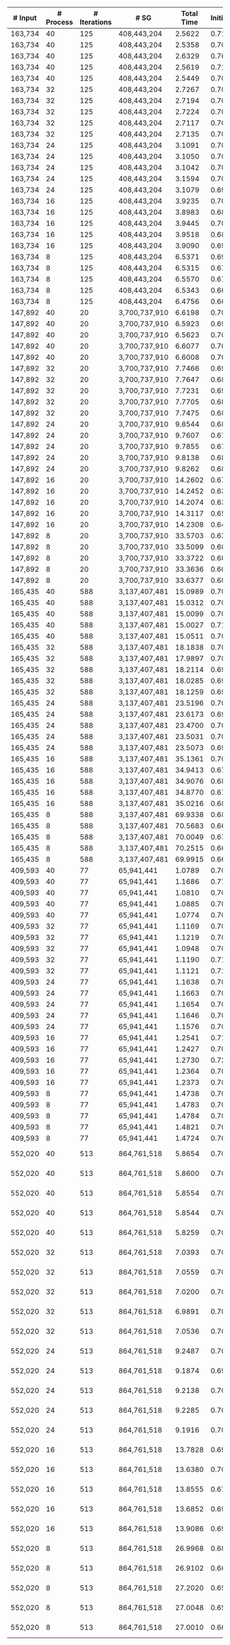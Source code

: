 | # Input | # Process | # Iterations | # SG | Total Time | Initialization | (File I/O) | Hashtable | Join | Buffer preparation | Communication | Deduplication | Merge | Finalization | Output |
| --- | --- | --- | --- | --- | --- | --- | --- | --- | --- | --- | --- | --- | --- | --- |
| 163,734 | 40 | 125 | 408,443,204 |   2.5622 |   0.7109 |   0.0071 |   0.0001 |   0.0813 |   0.3988 |   0.9701 |   0.1163 |   0.2623 |   0.0225 | data/data_163734.bin_sg.bin |
| 163,734 | 40 | 125 | 408,443,204 |   2.5358 |   0.7075 |   0.0046 |   0.0001 |   0.0812 |   0.3871 |   0.9643 |   0.1150 |   0.2590 |   0.0216 | data/data_163734.bin_sg.bin |
| 163,734 | 40 | 125 | 408,443,204 |   2.6329 |   0.7693 |   0.0033 |   0.0001 |   0.0829 |   0.4001 |   0.9824 |   0.1161 |   0.2595 |   0.0225 | data/data_163734.bin_sg.bin |
| 163,734 | 40 | 125 | 408,443,204 |   2.5619 |   0.7105 |   0.0032 |   0.0001 |   0.0820 |   0.3971 |   0.9708 |   0.1160 |   0.2636 |   0.0218 | data/data_163734.bin_sg.bin |
| 163,734 | 40 | 125 | 408,443,204 |   2.5449 |   0.7083 |   0.0032 |   0.0001 |   0.0816 |   0.3890 |   0.9665 |   0.1151 |   0.2615 |   0.0227 | data/data_163734.bin_sg.bin |
| 163,734 | 32 | 125 | 408,443,204 |   2.7267 |   0.7076 |   0.0045 |   0.0001 |   0.1004 |   0.4221 |   1.0824 |   0.1268 |   0.2611 |   0.0261 | data/data_163734.bin_sg.bin |
| 163,734 | 32 | 125 | 408,443,204 |   2.7194 |   0.7052 |   0.0032 |   0.0001 |   0.0995 |   0.4209 |   1.0736 |   0.1265 |   0.2672 |   0.0264 | data/data_163734.bin_sg.bin |
| 163,734 | 32 | 125 | 408,443,204 |   2.7224 |   0.7047 |   0.0032 |   0.0001 |   0.1009 |   0.4217 |   1.0785 |   0.1261 |   0.2634 |   0.0269 | data/data_163734.bin_sg.bin |
| 163,734 | 32 | 125 | 408,443,204 |   2.7117 |   0.7038 |   0.0033 |   0.0001 |   0.1002 |   0.4154 |   1.0710 |   0.1256 |   0.2691 |   0.0265 | data/data_163734.bin_sg.bin |
| 163,734 | 32 | 125 | 408,443,204 |   2.7135 |   0.7031 |   0.0032 |   0.0001 |   0.1015 |   0.4233 |   1.0698 |   0.1274 |   0.2618 |   0.0265 | data/data_163734.bin_sg.bin |
| 163,734 | 24 | 125 | 408,443,204 |   3.1091 |   0.7084 |   0.0044 |   0.0001 |   0.1102 |   0.4625 |   1.3367 |   0.1423 |   0.3126 |   0.0363 | data/data_163734.bin_sg.bin |
| 163,734 | 24 | 125 | 408,443,204 |   3.1050 |   0.7057 |   0.0033 |   0.0001 |   0.1107 |   0.4593 |   1.3366 |   0.1429 |   0.3132 |   0.0366 | data/data_163734.bin_sg.bin |
| 163,734 | 24 | 125 | 408,443,204 |   3.1042 |   0.7052 |   0.0042 |   0.0001 |   0.1104 |   0.4592 |   1.3351 |   0.1433 |   0.3160 |   0.0350 | data/data_163734.bin_sg.bin |
| 163,734 | 24 | 125 | 408,443,204 |   3.1594 |   0.7043 |   0.0033 |   0.0001 |   0.1191 |   0.4691 |   1.3593 |   0.1487 |   0.3230 |   0.0357 | data/data_163734.bin_sg.bin |
| 163,734 | 24 | 125 | 408,443,204 |   3.1079 |   0.6998 |   0.0030 |   0.0001 |   0.1127 |   0.4636 |   1.3456 |   0.1427 |   0.3078 |   0.0356 | data/data_163734.bin_sg.bin |
| 163,734 | 16 | 125 | 408,443,204 |   3.9235 |   0.7055 |   0.0042 |   0.0001 |   0.1221 |   0.5637 |   1.9278 |   0.1747 |   0.3799 |   0.0497 | data/data_163734.bin_sg.bin |
| 163,734 | 16 | 125 | 408,443,204 |   3.8983 |   0.6853 |   0.0029 |   0.0001 |   0.1228 |   0.5648 |   1.9233 |   0.1736 |   0.3784 |   0.0501 | data/data_163734.bin_sg.bin |
| 163,734 | 16 | 125 | 408,443,204 |   3.9445 |   0.7049 |   0.0028 |   0.0001 |   0.1222 |   0.5688 |   1.9434 |   0.1719 |   0.3821 |   0.0511 | data/data_163734.bin_sg.bin |
| 163,734 | 16 | 125 | 408,443,204 |   3.9518 |   0.6851 |   0.0028 |   0.0001 |   0.1237 |   0.5702 |   1.9481 |   0.1847 |   0.3890 |   0.0509 | data/data_163734.bin_sg.bin |
| 163,734 | 16 | 125 | 408,443,204 |   3.9090 |   0.6934 |   0.0028 |   0.0001 |   0.1217 |   0.5664 |   1.9216 |   0.1753 |   0.3798 |   0.0508 | data/data_163734.bin_sg.bin |
| 163,734 | 8 | 125 | 408,443,204 |   6.5371 |   0.6907 |   0.0042 |   0.0001 |   0.1657 |   0.8202 |   3.8733 |   0.2804 |   0.6073 |   0.0995 | data/data_163734.bin_sg.bin |
| 163,734 | 8 | 125 | 408,443,204 |   6.5315 |   0.6781 |   0.0029 |   0.0001 |   0.1652 |   0.8190 |   3.8841 |   0.2816 |   0.6046 |   0.0988 | data/data_163734.bin_sg.bin |
| 163,734 | 8 | 125 | 408,443,204 |   6.5570 |   0.6719 |   0.0027 |   0.0001 |   0.1819 |   0.8265 |   3.9000 |   0.2838 |   0.5940 |   0.0989 | data/data_163734.bin_sg.bin |
| 163,734 | 8 | 125 | 408,443,204 |   6.5343 |   0.6675 |   0.0028 |   0.0001 |   0.1668 |   0.8198 |   3.8971 |   0.2825 |   0.6030 |   0.0975 | data/data_163734.bin_sg.bin |
| 163,734 | 8 | 125 | 408,443,204 |   6.4756 |   0.6629 |   0.0028 |   0.0001 |   0.1685 |   0.8173 |   3.8528 |   0.2821 |   0.5950 |   0.0969 | data/data_163734.bin_sg.bin |
| 147,892 | 40 | 20 | 3,700,737,910 |   6.6198 |   0.7065 |   0.0064 |   0.0001 |   0.0824 |   1.2771 |   3.8704 |   0.2083 |   0.2890 |   0.1861 | data/data_147892.bin_sg.bin |
| 147,892 | 40 | 20 | 3,700,737,910 |   6.5923 |   0.6965 |   0.0045 |   0.0001 |   0.0830 |   1.2731 |   3.8523 |   0.2088 |   0.2937 |   0.1849 | data/data_147892.bin_sg.bin |
| 147,892 | 40 | 20 | 3,700,737,910 |   6.5623 |   0.7019 |   0.0035 |   0.0001 |   0.0814 |   1.2656 |   3.8373 |   0.2089 |   0.2852 |   0.1819 | data/data_147892.bin_sg.bin |
| 147,892 | 40 | 20 | 3,700,737,910 |   6.6077 |   0.7041 |   0.0033 |   0.0001 |   0.0808 |   1.2760 |   3.8588 |   0.2083 |   0.2944 |   0.1853 | data/data_147892.bin_sg.bin |
| 147,892 | 40 | 20 | 3,700,737,910 |   6.6008 |   0.7002 |   0.0032 |   0.0001 |   0.0809 |   1.2773 |   3.8728 |   0.2078 |   0.2795 |   0.1822 | data/data_147892.bin_sg.bin |
| 147,892 | 32 | 20 | 3,700,737,910 |   7.7466 |   0.6920 |   0.0127 |   0.0001 |   0.1040 |   1.4423 |   4.7493 |   0.2505 |   0.2850 |   0.2233 | data/data_147892.bin_sg.bin |
| 147,892 | 32 | 20 | 3,700,737,910 |   7.7647 |   0.6861 |   0.0032 |   0.0001 |   0.1052 |   1.4352 |   4.7572 |   0.2482 |   0.3081 |   0.2246 | data/data_147892.bin_sg.bin |
| 147,892 | 32 | 20 | 3,700,737,910 |   7.7231 |   0.6961 |   0.0032 |   0.0001 |   0.1022 |   1.4387 |   4.7188 |   0.2487 |   0.2916 |   0.2269 | data/data_147892.bin_sg.bin |
| 147,892 | 32 | 20 | 3,700,737,910 |   7.7705 |   0.6842 |   0.0030 |   0.0001 |   0.1063 |   1.4497 |   4.7533 |   0.2476 |   0.3073 |   0.2221 | data/data_147892.bin_sg.bin |
| 147,892 | 32 | 20 | 3,700,737,910 |   7.7475 |   0.6874 |   0.0030 |   0.0001 |   0.1050 |   1.4444 |   4.7410 |   0.2464 |   0.2961 |   0.2271 | data/data_147892.bin_sg.bin |
| 147,892 | 24 | 20 | 3,700,737,910 |   9.8544 |   0.6849 |   0.0052 |   0.0001 |   0.1333 |   1.7544 |   6.2196 |   0.3325 |   0.4318 |   0.2980 | data/data_147892.bin_sg.bin |
| 147,892 | 24 | 20 | 3,700,737,910 |   9.7607 |   0.6791 |   0.0034 |   0.0001 |   0.1355 |   1.7487 |   6.1634 |   0.3309 |   0.4079 |   0.2952 | data/data_147892.bin_sg.bin |
| 147,892 | 24 | 20 | 3,700,737,910 |   9.7855 |   0.6763 |   0.0030 |   0.0001 |   0.1341 |   1.7505 |   6.1837 |   0.3321 |   0.4130 |   0.2958 | data/data_147892.bin_sg.bin |
| 147,892 | 24 | 20 | 3,700,737,910 |   9.8138 |   0.6802 |   0.0031 |   0.0001 |   0.1304 |   1.7575 |   6.1728 |   0.3305 |   0.4457 |   0.2967 | data/data_147892.bin_sg.bin |
| 147,892 | 24 | 20 | 3,700,737,910 |   9.8262 |   0.6802 |   0.0034 |   0.0001 |   0.1362 |   1.7537 |   6.2006 |   0.3322 |   0.4182 |   0.3050 | data/data_147892.bin_sg.bin |
| 147,892 | 16 | 20 | 3,700,737,910 |  14.2602 |   0.6784 |   0.0043 |   0.0001 |   0.1978 |   2.3979 |   9.0719 |   0.4892 |   0.9874 |   0.4375 | data/data_147892.bin_sg.bin |
| 147,892 | 16 | 20 | 3,700,737,910 |  14.2452 |   0.6375 |   0.0028 |   0.0001 |   0.1839 |   2.4048 |   9.0451 |   0.4874 |   1.0461 |   0.4403 | data/data_147892.bin_sg.bin |
| 147,892 | 16 | 20 | 3,700,737,910 |  14.2074 |   0.6340 |   0.0031 |   0.0001 |   0.1853 |   2.4042 |   9.0418 |   0.4877 |   0.9616 |   0.4927 | data/data_147892.bin_sg.bin |
| 147,892 | 16 | 20 | 3,700,737,910 |  14.3117 |   0.6566 |   0.0028 |   0.0001 |   0.1855 |   2.4077 |   9.0416 |   0.4869 |   1.0195 |   0.5137 | data/data_147892.bin_sg.bin |
| 147,892 | 16 | 20 | 3,700,737,910 |  14.2308 |   0.6400 |   0.0030 |   0.0001 |   0.1906 |   2.3986 |   9.0177 |   0.4881 |   1.0626 |   0.4331 | data/data_147892.bin_sg.bin |
| 147,892 | 8 | 20 | 3,700,737,910 |  33.5703 |   0.6323 |   0.0039 |   0.0001 |   0.5974 |   3.8762 |  16.8826 |   1.9681 |   8.6793 |   0.9344 | data/data_147892.bin_sg.bin |
| 147,892 | 8 | 20 | 3,700,737,910 |  33.5099 |   0.6053 |   0.0028 |   0.0001 |   0.6159 |   3.8980 |  16.9097 |   1.9739 |   8.5600 |   0.9471 | data/data_147892.bin_sg.bin |
| 147,892 | 8 | 20 | 3,700,737,910 |  33.3722 |   0.6029 |   0.0028 |   0.0001 |   0.6262 |   3.8150 |  16.9128 |   1.9128 |   8.5536 |   0.9489 | data/data_147892.bin_sg.bin |
| 147,892 | 8 | 20 | 3,700,737,910 |  33.3636 |   0.6044 |   0.0028 |   0.0001 |   0.6509 |   3.7891 |  16.7857 |   1.9554 |   8.6426 |   0.9354 | data/data_147892.bin_sg.bin |
| 147,892 | 8 | 20 | 3,700,737,910 |  33.6377 |   0.6059 |   0.0028 |   0.0001 |   0.6092 |   3.8331 |  16.8429 |   1.9602 |   8.8487 |   0.9376 | data/data_147892.bin_sg.bin |
| 165,435 | 40 | 588 | 3,137,407,481 |  15.0989 |   0.7092 |   0.0029 |   0.0001 |   0.4328 |   1.2442 |   2.1859 |   0.4117 |   9.9361 |   0.1789 | data/data_165435.bin_sg.bin |
| 165,435 | 40 | 588 | 3,137,407,481 |  15.0312 |   0.7055 |   0.0033 |   0.0001 |   0.4307 |   1.2589 |   2.1261 |   0.4097 |   9.9143 |   0.1860 | data/data_165435.bin_sg.bin |
| 165,435 | 40 | 588 | 3,137,407,481 |  15.0099 |   0.7094 |   0.0032 |   0.0001 |   0.4314 |   1.2418 |   2.1661 |   0.3665 |   9.9411 |   0.1535 | data/data_165435.bin_sg.bin |
| 165,435 | 40 | 588 | 3,137,407,481 |  15.0027 |   0.7158 |   0.0032 |   0.0001 |   0.4275 |   1.2440 |   2.1621 |   0.3514 |   9.9481 |   0.1536 | data/data_165435.bin_sg.bin |
| 165,435 | 40 | 588 | 3,137,407,481 |  15.0511 |   0.7083 |   0.0032 |   0.0001 |   0.4368 |   1.2605 |   2.1850 |   0.3556 |   9.9515 |   0.1534 | data/data_165435.bin_sg.bin |
| 165,435 | 32 | 588 | 3,137,407,481 |  18.1838 |   0.7061 |   0.0031 |   0.0001 |   0.5249 |   1.3406 |   2.4653 |   0.4090 |  12.5509 |   0.1870 | data/data_165435.bin_sg.bin |
| 165,435 | 32 | 588 | 3,137,407,481 |  17.9897 |   0.7058 |   0.0030 |   0.0001 |   0.5214 |   1.3170 |   2.4433 |   0.4090 |  12.4027 |   0.1904 | data/data_165435.bin_sg.bin |
| 165,435 | 32 | 588 | 3,137,407,481 |  18.2114 |   0.6973 |   0.0032 |   0.0001 |   0.5217 |   1.3250 |   2.5838 |   0.3596 |  12.5250 |   0.1991 | data/data_165435.bin_sg.bin |
| 165,435 | 32 | 588 | 3,137,407,481 |  18.0285 |   0.6977 |   0.0031 |   0.0001 |   0.5195 |   1.3222 |   2.4360 |   0.3614 |  12.4987 |   0.1930 | data/data_165435.bin_sg.bin |
| 165,435 | 32 | 588 | 3,137,407,481 |  18.1259 |   0.6995 |   0.0030 |   0.0001 |   0.5201 |   1.3298 |   2.4469 |   0.4428 |  12.4997 |   0.1871 | data/data_165435.bin_sg.bin |
| 165,435 | 24 | 588 | 3,137,407,481 |  23.5196 |   0.7004 |   0.0032 |   0.0001 |   0.6354 |   1.4545 |   3.0372 |   0.4306 |  17.0107 |   0.2507 | data/data_165435.bin_sg.bin |
| 165,435 | 24 | 588 | 3,137,407,481 |  23.6173 |   0.6995 |   0.0032 |   0.0001 |   0.6116 |   1.4672 |   3.0706 |   0.5001 |  17.0146 |   0.2536 | data/data_165435.bin_sg.bin |
| 165,435 | 24 | 588 | 3,137,407,481 |  23.4700 |   0.7025 |   0.0032 |   0.0001 |   0.5961 |   1.4283 |   3.0576 |   0.4256 |  17.0110 |   0.2489 | data/data_165435.bin_sg.bin |
| 165,435 | 24 | 588 | 3,137,407,481 |  23.5031 |   0.7030 |   0.0030 |   0.0001 |   0.6069 |   1.4233 |   3.0606 |   0.4292 |  17.0324 |   0.2478 | data/data_165435.bin_sg.bin |
| 165,435 | 24 | 588 | 3,137,407,481 |  23.5073 |   0.6984 |   0.0029 |   0.0001 |   0.6068 |   1.4361 |   3.0117 |   0.4236 |  17.0753 |   0.2554 | data/data_165435.bin_sg.bin |
| 165,435 | 16 | 588 | 3,137,407,481 |  35.1361 |   0.7081 |   0.0032 |   0.0001 |   0.8139 |   1.6571 |   4.4564 |   0.5105 |  26.5506 |   0.4394 | data/data_165435.bin_sg.bin |
| 165,435 | 16 | 588 | 3,137,407,481 |  34.9413 |   0.6763 |   0.0028 |   0.0001 |   0.8151 |   1.6657 |   4.3579 |   0.4852 |  26.5691 |   0.3720 | data/data_165435.bin_sg.bin |
| 165,435 | 16 | 588 | 3,137,407,481 |  34.9076 |   0.6855 |   0.0030 |   0.0001 |   0.7766 |   1.6697 |   4.4039 |   0.4710 |  26.5235 |   0.3775 | data/data_165435.bin_sg.bin |
| 165,435 | 16 | 588 | 3,137,407,481 |  34.8770 |   0.6784 |   0.0031 |   0.0001 |   0.7885 |   1.6737 |   4.4636 |   0.4556 |  26.4423 |   0.3748 | data/data_165435.bin_sg.bin |
| 165,435 | 16 | 588 | 3,137,407,481 |  35.0216 |   0.6829 |   0.0031 |   0.0001 |   0.8145 |   1.6963 |   4.4219 |   0.4460 |  26.5785 |   0.3814 | data/data_165435.bin_sg.bin |
| 165,435 | 8 | 588 | 3,137,407,481 |  69.9338 |   0.6800 |   0.0028 |   0.0001 |   1.2471 |   2.1551 |   8.7932 |   0.5996 |  55.7374 |   0.7213 | data/data_165435.bin_sg.bin |
| 165,435 | 8 | 588 | 3,137,407,481 |  70.5683 |   0.6633 |   0.0028 |   0.0001 |   1.3089 |   2.1049 |   9.1830 |   0.6782 |  55.7625 |   0.8674 | data/data_165435.bin_sg.bin |
| 165,435 | 8 | 588 | 3,137,407,481 |  70.0049 |   0.6708 |   0.0035 |   0.0001 |   1.2231 |   2.0957 |   8.7178 |   0.7005 |  55.7455 |   0.8515 | data/data_165435.bin_sg.bin |
| 165,435 | 8 | 588 | 3,137,407,481 |  70.2515 |   0.6678 |   0.0030 |   0.0001 |   1.2638 |   2.1183 |   8.9185 |   0.8941 |  55.6756 |   0.7134 | data/data_165435.bin_sg.bin |
| 165,435 | 8 | 588 | 3,137,407,481 |  69.9915 |   0.6607 |   0.0028 |   0.0001 |   1.2659 |   2.1139 |   8.8691 |   0.6005 |  55.7642 |   0.7172 | data/data_165435.bin_sg.bin |
| 409,593 | 40 | 77 | 65,941,441 |   1.0789 |   0.7033 |   0.0033 |   0.0001 |   0.0278 |   0.0746 |   0.1293 |   0.0384 |   0.1007 |   0.0047 | data/data_409593.bin_sg.bin |
| 409,593 | 40 | 77 | 65,941,441 |   1.1686 |   0.7747 |   0.0036 |   0.0001 |   0.0286 |   0.0758 |   0.1436 |   0.0387 |   0.1024 |   0.0048 | data/data_409593.bin_sg.bin |
| 409,593 | 40 | 77 | 65,941,441 |   1.0810 |   0.7076 |   0.0032 |   0.0001 |   0.0277 |   0.0748 |   0.1286 |   0.0379 |   0.0995 |   0.0048 | data/data_409593.bin_sg.bin |
| 409,593 | 40 | 77 | 65,941,441 |   1.0885 |   0.7051 |   0.0031 |   0.0001 |   0.0280 |   0.0751 |   0.1362 |   0.0383 |   0.1008 |   0.0049 | data/data_409593.bin_sg.bin |
| 409,593 | 40 | 77 | 65,941,441 |   1.0774 |   0.7019 |   0.0033 |   0.0001 |   0.0282 |   0.0746 |   0.1295 |   0.0381 |   0.1005 |   0.0047 | data/data_409593.bin_sg.bin |
| 409,593 | 32 | 77 | 65,941,441 |   1.1169 |   0.7060 |   0.0033 |   0.0001 |   0.0298 |   0.0802 |   0.1526 |   0.0430 |   0.1002 |   0.0051 | data/data_409593.bin_sg.bin |
| 409,593 | 32 | 77 | 65,941,441 |   1.1219 |   0.7078 |   0.0034 |   0.0001 |   0.0302 |   0.0808 |   0.1534 |   0.0427 |   0.1017 |   0.0051 | data/data_409593.bin_sg.bin |
| 409,593 | 32 | 77 | 65,941,441 |   1.0948 |   0.7040 |   0.0031 |   0.0001 |   0.0303 |   0.0788 |   0.1331 |   0.0423 |   0.1010 |   0.0051 | data/data_409593.bin_sg.bin |
| 409,593 | 32 | 77 | 65,941,441 |   1.1190 |   0.7140 |   0.0033 |   0.0001 |   0.0304 |   0.0791 |   0.1461 |   0.0426 |   0.1016 |   0.0052 | data/data_409593.bin_sg.bin |
| 409,593 | 32 | 77 | 65,941,441 |   1.1121 |   0.7111 |   0.0038 |   0.0001 |   0.0299 |   0.0792 |   0.1439 |   0.0424 |   0.1004 |   0.0051 | data/data_409593.bin_sg.bin |
| 409,593 | 24 | 77 | 65,941,441 |   1.1638 |   0.7062 |   0.0032 |   0.0001 |   0.0349 |   0.0907 |   0.1691 |   0.0471 |   0.1085 |   0.0073 | data/data_409593.bin_sg.bin |
| 409,593 | 24 | 77 | 65,941,441 |   1.1663 |   0.7059 |   0.0030 |   0.0001 |   0.0349 |   0.0923 |   0.1718 |   0.0465 |   0.1076 |   0.0072 | data/data_409593.bin_sg.bin |
| 409,593 | 24 | 77 | 65,941,441 |   1.1654 |   0.7036 |   0.0033 |   0.0001 |   0.0353 |   0.0922 |   0.1689 |   0.0473 |   0.1107 |   0.0073 | data/data_409593.bin_sg.bin |
| 409,593 | 24 | 77 | 65,941,441 |   1.1646 |   0.7032 |   0.0033 |   0.0001 |   0.0352 |   0.0908 |   0.1685 |   0.0480 |   0.1115 |   0.0073 | data/data_409593.bin_sg.bin |
| 409,593 | 24 | 77 | 65,941,441 |   1.1576 |   0.7054 |   0.0033 |   0.0001 |   0.0349 |   0.0912 |   0.1639 |   0.0462 |   0.1086 |   0.0074 | data/data_409593.bin_sg.bin |
| 409,593 | 16 | 77 | 65,941,441 |   1.2541 |   0.7121 |   0.0031 |   0.0001 |   0.0393 |   0.1091 |   0.2148 |   0.0514 |   0.1176 |   0.0098 | data/data_409593.bin_sg.bin |
| 409,593 | 16 | 77 | 65,941,441 |   1.2427 |   0.7077 |   0.0029 |   0.0001 |   0.0389 |   0.1108 |   0.2063 |   0.0513 |   0.1180 |   0.0096 | data/data_409593.bin_sg.bin |
| 409,593 | 16 | 77 | 65,941,441 |   1.2730 |   0.7232 |   0.0033 |   0.0001 |   0.0394 |   0.1100 |   0.2198 |   0.0512 |   0.1196 |   0.0098 | data/data_409593.bin_sg.bin |
| 409,593 | 16 | 77 | 65,941,441 |   1.2364 |   0.7022 |   0.0029 |   0.0001 |   0.0390 |   0.1086 |   0.2045 |   0.0523 |   0.1202 |   0.0095 | data/data_409593.bin_sg.bin |
| 409,593 | 16 | 77 | 65,941,441 |   1.2373 |   0.7046 |   0.0030 |   0.0001 |   0.0391 |   0.1094 |   0.2050 |   0.0514 |   0.1178 |   0.0099 | data/data_409593.bin_sg.bin |
| 409,593 | 8 | 77 | 65,941,441 |   1.4738 |   0.7057 |   0.0030 |   0.0003 |   0.0541 |   0.1463 |   0.3460 |   0.0630 |   0.1410 |   0.0173 | data/data_409593.bin_sg.bin |
| 409,593 | 8 | 77 | 65,941,441 |   1.4783 |   0.7049 |   0.0031 |   0.0003 |   0.0538 |   0.1488 |   0.3504 |   0.0630 |   0.1401 |   0.0171 | data/data_409593.bin_sg.bin |
| 409,593 | 8 | 77 | 65,941,441 |   1.4784 |   0.7035 |   0.0030 |   0.0003 |   0.0533 |   0.1501 |   0.3512 |   0.0627 |   0.1398 |   0.0174 | data/data_409593.bin_sg.bin |
| 409,593 | 8 | 77 | 65,941,441 |   1.4821 |   0.7005 |   0.0030 |   0.0003 |   0.0537 |   0.1484 |   0.3545 |   0.0632 |   0.1444 |   0.0170 | data/data_409593.bin_sg.bin |
| 409,593 | 8 | 77 | 65,941,441 |   1.4724 |   0.7003 |   0.0033 |   0.0003 |   0.0536 |   0.1464 |   0.3499 |   0.0621 |   0.1423 |   0.0173 | data/data_409593.bin_sg.bin |
| 552,020 | 40 | 513 | 864,761,518 |   5.8654 |   0.7086 |   0.0047 |   0.0001 |   0.1842 |   0.9710 |   1.5385 |   0.2330 |   2.1863 |   0.0438 | data/vsp_finan512_scagr7-2c_rlfddd.bin_sg.bin |
| 552,020 | 40 | 513 | 864,761,518 |   5.8600 |   0.7085 |   0.0033 |   0.0001 |   0.1834 |   0.9476 |   1.5645 |   0.2321 |   2.1797 |   0.0441 | data/vsp_finan512_scagr7-2c_rlfddd.bin_sg.bin |
| 552,020 | 40 | 513 | 864,761,518 |   5.8554 |   0.7069 |   0.0033 |   0.0001 |   0.1844 |   0.9480 |   1.5370 |   0.2360 |   2.1989 |   0.0441 | data/vsp_finan512_scagr7-2c_rlfddd.bin_sg.bin |
| 552,020 | 40 | 513 | 864,761,518 |   5.8544 |   0.7078 |   0.0033 |   0.0001 |   0.1879 |   0.9576 |   1.5692 |   0.2414 |   2.1464 |   0.0439 | data/vsp_finan512_scagr7-2c_rlfddd.bin_sg.bin |
| 552,020 | 40 | 513 | 864,761,518 |   5.8259 |   0.7075 |   0.0034 |   0.0001 |   0.1828 |   0.9482 |   1.5277 |   0.2321 |   2.1839 |   0.0435 | data/vsp_finan512_scagr7-2c_rlfddd.bin_sg.bin |
| 552,020 | 32 | 513 | 864,761,518 |   7.0393 |   0.7029 |   0.0044 |   0.0001 |   0.2126 |   1.0201 |   1.7649 |   0.2540 |   3.0298 |   0.0549 | data/vsp_finan512_scagr7-2c_rlfddd.bin_sg.bin |
| 552,020 | 32 | 513 | 864,761,518 |   7.0559 |   0.7026 |   0.0032 |   0.0001 |   0.2126 |   1.0273 |   1.7499 |   0.2549 |   3.0408 |   0.0677 | data/vsp_finan512_scagr7-2c_rlfddd.bin_sg.bin |
| 552,020 | 32 | 513 | 864,761,518 |   7.0200 |   0.7017 |   0.0030 |   0.0001 |   0.2101 |   1.0322 |   1.7640 |   0.2581 |   2.9995 |   0.0543 | data/vsp_finan512_scagr7-2c_rlfddd.bin_sg.bin |
| 552,020 | 32 | 513 | 864,761,518 |   6.9891 |   0.7054 |   0.0033 |   0.0001 |   0.2118 |   1.0312 |   1.7515 |   0.2535 |   2.9821 |   0.0535 | data/vsp_finan512_scagr7-2c_rlfddd.bin_sg.bin |
| 552,020 | 32 | 513 | 864,761,518 |   7.0536 |   0.7042 |   0.0032 |   0.0001 |   0.2159 |   1.0443 |   1.7552 |   0.2579 |   3.0095 |   0.0665 | data/vsp_finan512_scagr7-2c_rlfddd.bin_sg.bin |
| 552,020 | 24 | 513 | 864,761,518 |   9.2487 |   0.7027 |   0.0046 |   0.0001 |   0.2381 |   1.1800 |   2.2041 |   0.3252 |   4.5148 |   0.0838 | data/vsp_finan512_scagr7-2c_rlfddd.bin_sg.bin |
| 552,020 | 24 | 513 | 864,761,518 |   9.1874 |   0.6968 |   0.0029 |   0.0001 |   0.2399 |   1.1837 |   2.1769 |   0.2956 |   4.5081 |   0.0864 | data/vsp_finan512_scagr7-2c_rlfddd.bin_sg.bin |
| 552,020 | 24 | 513 | 864,761,518 |   9.2138 |   0.7011 |   0.0031 |   0.0001 |   0.2429 |   1.1878 |   2.2682 |   0.2933 |   4.4255 |   0.0948 | data/vsp_finan512_scagr7-2c_rlfddd.bin_sg.bin |
| 552,020 | 24 | 513 | 864,761,518 |   9.2285 |   0.7050 |   0.0032 |   0.0001 |   0.2374 |   1.1753 |   2.2396 |   0.2943 |   4.5056 |   0.0712 | data/vsp_finan512_scagr7-2c_rlfddd.bin_sg.bin |
| 552,020 | 24 | 513 | 864,761,518 |   9.1916 |   0.7028 |   0.0033 |   0.0001 |   0.2366 |   1.1873 |   2.1918 |   0.2886 |   4.5117 |   0.0727 | data/vsp_finan512_scagr7-2c_rlfddd.bin_sg.bin |
| 552,020 | 16 | 513 | 864,761,518 |  13.7828 |   0.6979 |   0.0051 |   0.0003 |   0.2939 |   1.4562 |   3.1621 |   0.4613 |   7.5892 |   0.1218 | data/vsp_finan512_scagr7-2c_rlfddd.bin_sg.bin |
| 552,020 | 16 | 513 | 864,761,518 |  13.6380 |   0.7030 |   0.0029 |   0.0003 |   0.2902 |   1.4398 |   3.1602 |   0.3524 |   7.5718 |   0.1203 | data/vsp_finan512_scagr7-2c_rlfddd.bin_sg.bin |
| 552,020 | 16 | 513 | 864,761,518 |  13.8555 |   0.6798 |   0.0035 |   0.0003 |   0.2885 |   1.4254 |   3.1847 |   0.5466 |   7.6249 |   0.1053 | data/vsp_finan512_scagr7-2c_rlfddd.bin_sg.bin |
| 552,020 | 16 | 513 | 864,761,518 |  13.6852 |   0.6945 |   0.0029 |   0.0003 |   0.2869 |   1.4379 |   3.1698 |   0.3462 |   7.6293 |   0.1203 | data/vsp_finan512_scagr7-2c_rlfddd.bin_sg.bin |
| 552,020 | 16 | 513 | 864,761,518 |  13.9086 |   0.6910 |   0.0033 |   0.0003 |   0.2917 |   1.4476 |   3.2000 |   0.5376 |   7.6362 |   0.1042 | data/vsp_finan512_scagr7-2c_rlfddd.bin_sg.bin |
| 552,020 | 8 | 513 | 864,761,518 |  26.9968 |   0.6892 |   0.0032 |   0.0003 |   0.4301 |   1.9606 |   6.1125 |   0.5397 |  17.0589 |   0.2055 | data/vsp_finan512_scagr7-2c_rlfddd.bin_sg.bin |
| 552,020 | 8 | 513 | 864,761,518 |  26.9102 |   0.6660 |   0.0031 |   0.0003 |   0.4253 |   1.9739 |   6.0776 |   0.5574 |  17.0022 |   0.2075 | data/vsp_finan512_scagr7-2c_rlfddd.bin_sg.bin |
| 552,020 | 8 | 513 | 864,761,518 |  27.2020 |   0.6561 |   0.0031 |   0.0003 |   0.4326 |   1.9619 |   6.1777 |   0.6434 |  17.0946 |   0.2355 | data/vsp_finan512_scagr7-2c_rlfddd.bin_sg.bin |
| 552,020 | 8 | 513 | 864,761,518 |  27.0048 |   0.6599 |   0.0031 |   0.0003 |   0.4421 |   1.9676 |   6.1508 |   0.6243 |  16.9517 |   0.2080 | data/vsp_finan512_scagr7-2c_rlfddd.bin_sg.bin |
| 552,020 | 8 | 513 | 864,761,518 |  27.0010 |   0.6649 |   0.0032 |   0.0003 |   0.4394 |   1.9621 |   6.1859 |   0.5475 |  16.9981 |   0.2028 | data/vsp_finan512_scagr7-2c_rlfddd.bin_sg.bin |
